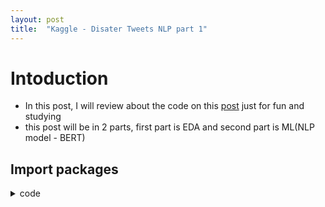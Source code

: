 ```yaml
---
layout: post
title:  "Kaggle - Disater Tweets NLP part 1"
---
```


# Intoduction

- In this post, I will review about the code on this [post](https://www.kaggle.com/code/datafan07/disaster-tweets-nlp-eda-bert-with-transformers)
  just for fun and studying
- this post will be in 2 parts, first part is EDA and second part is ML(NLP model - BERT)

## Import packages

<details>
<summary>code</summary>
<div markdown="1">

```python
# Most basic stuff for EDA.

import pandas as pd
import numpy as np
import matplotlib.pyplot as plt
import seaborn as sns

# Core packages for text processing.

import string
import re

# Libraries for text preprocessing.

import nltk
nltk.download('stopwords')
nltk.download('punkt')
nltk.download('averaged_perceptron_tagger')
nltk.download('wordnet')
from nltk.corpus import stopwords, wordnet
from nltk.stem import WordNetLemmatizer
from nltk.tokenize import word_tokenize
from nltk.probability import FreqDist

# Loading some sklearn packaces for modelling.

from sklearn.feature_extraction.text import CountVectorizer, TfidfVectorizer
from sklearn.decomposition import LatentDirichletAllocation, NMF
from sklearn.metrics import f1_score, accuracy_score

# Some packages for word clouds and NER.

from wordcloud import WordCloud, STOPWORDS
from collections import Counter, defaultdict
from PIL import Image
import spacy
!pip install https://github.com/explosion/spacy-models/releases/download/en_core_web_sm-2.2.5/en_core_web_sm-2.2.5.tar.gz
import en_core_web_sm

# Core packages for general use throughout the notebook.

import random
import warnings
import time
import datetime

# For customizing our plots.

from matplotlib.ticker import MaxNLocator
import matplotlib.gridspec as gridspec
import matplotlib.patches as mpatches

# Loading pytorch packages.

import torch
from transformers import BertTokenizer, BertForSequenceClassification, AdamW, BertConfig, get_linear_schedule_with_warmup
from torch.utils.data import TensorDataset, random_split, DataLoader, RandomSampler, SequentialSampler

# Setting some options for general use.

stop = set(stopwords.words('english'))
plt.style.use('fivethirtyeight')
sns.set(font_scale=1.5)
pd.options.display.max_columns = 250
pd.options.display.max_rows = 250
warnings.filterwarnings('ignore')


#Setting seeds for consistent results.
seed_val = 42
random.seed(seed_val)
np.random.seed(seed_val)
torch.manual_seed(seed_val)
torch.cuda.manual_seed_all(seed_val)
```
  
</div>
</details>

